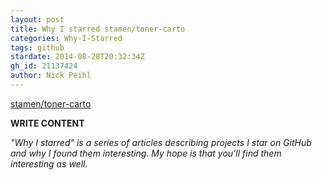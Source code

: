```yaml
---
layout: post
title: Why I starred stamen/toner-carto
categories: Why-I-Starred
tags: github
stardate: 2014-08-28T20:32:34Z
gh_id: 21137424
author: Nick Peihl
---
```


[stamen/toner-carto](https://github.com/stamen/toner-carto)

**WRITE CONTENT**

*"Why I starred" is a series of articles describing projects I star on GitHub and why I found them interesting. My hope is that you'll find them interesting as well.*

